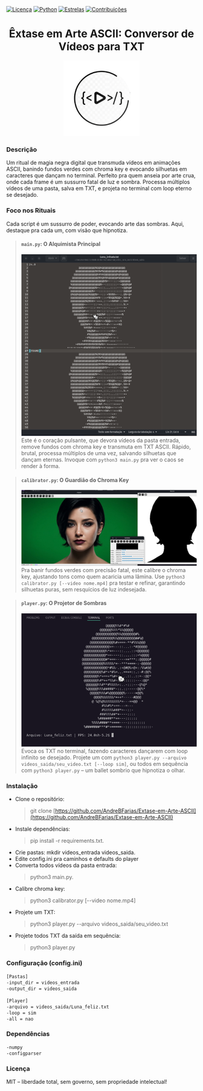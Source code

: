 [![Licença](https://img.shields.io/badge/licença-MIT-blue.svg)](https://opensource.org/licenses/MIT)
[![Python](https://img.shields.io/badge/python-3.8+-green.svg)](https://www.python.org/)
[![Estrelas](https://img.shields.io/github/stars/AndreBFarias/ArteAsciiConversor.svg?style=social)](https://github.com/AndreBFarias/ArteAsciiConversor/stargazers)
[![Contribuições](https://img.shields.io/badge/contribuições-bem--vindas-brightgreen.svg)](https://github.com/AndreBFarias/ArteAsciiConversor/issues)

<div style="text-align: center;">
  <h1 style="font-size: 2em;">Êxtase em Arte ASCII: Conversor de Vídeos para TXT</h1>
  <img src="assets/logo.png" width="200" alt="Logo">
</div>


### Descrição
Um ritual de magia negra digital que transmuda vídeos em animações ASCII, banindo fundos verdes com chroma key e evocando silhuetas em caracteres que dançam no terminal. Perfeito pra quem anseia por arte crua, onde cada frame é um sussurro fatal de luz e sombra. Processa múltiplos vídeos de uma pasta, salva em TXT, e projeta no terminal com loop eterno se desejado.

### Foco nos Rituais
Cada script é um sussurro de poder, evocando arte das sombras. Aqui, destaque pra cada um, com visão que hipnotiza.

> #### `main.py`: O Alquimista Principal
> ![Main](assets/main.png)
> Este é o coração pulsante, que devora vídeos da pasta entrada, remove fundos com chroma key e transmuta em TXT ASCII. Rápido, brutal, processa múltiplos de uma vez, salvando silhuetas que dançam eternas. Invoque com `python3 main.py` pra ver o caos se render à forma.

> #### `calibrator.py`: O Guardião do Chroma Key
> ![Calibrator](assets/calibrator.png)
> Pra banir fundos verdes com precisão fatal, este calibre o chroma key, ajustando tons como quem acaricia uma lâmina. Use `python3 calibrator.py [--video nome.mp4]` pra testar e refinar, garantindo silhuetas puras, sem resquícios de luz indesejada.

> #### `player.py`: O Projetor de Sombras
> ![Player](assets/player.png)
> Evoca os TXT no terminal, fazendo caracteres dançarem com loop infinito se desejado. Projete um com `python3 player.py --arquivo videos_saida/seu_video.txt [--loop sim]`, ou todos em sequência com `python3 player.py` – um ballet sombrio que hipnotiza o olhar.

### Instalação
- Clone o repositório: 
  > git clone [https://github.com/AndreBFarias/Extase-em-Arte-ASCII](https://github.com/AndreBFarias/Extase-em-Arte-ASCII) 
- Instale dependências: 
  > pip install -r requirements.txt.
- Crie pastas: mkdir videos_entrada videos_saida.
- Edite config.ini pra caminhos e defaults do player
- Converta todos vídeos da pasta entrada: 
  > python3 main.py.
- Calibre chroma key: 
  > python3 calibrator.py [--video nome.mp4]
- Projete um TXT: 
  > python3 player.py --arquivo videos_saida/seu_video.txt 
- Projete todos TXT da saída em sequência: 
  >python3 player.py 

### Configuração (config.ini)
```
[Pastas]
-input_dir = videos_entrada
-output_dir = videos_saida

[Player]
-arquivo = videos_saida/Luna_feliz.txt
-loop = sim
-all = nao
```
### Dependências
```-opencv-python
-numpy
-configparser
```

### Licença
MIT – liberdade total, sem governo, sem propriedade intelectual!